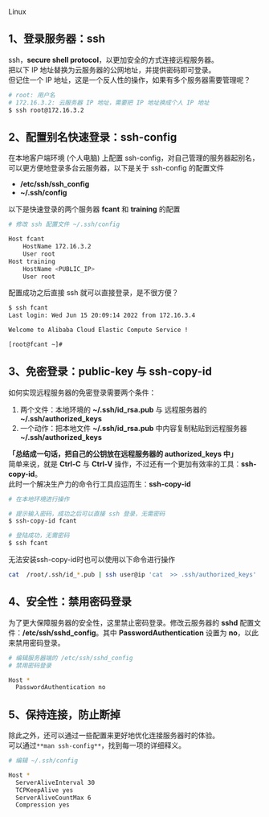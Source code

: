 Linux
<a name="UPVHg"></a>
## 1、登录服务器：ssh
ssh，**secure shell protocol**，以更加安全的方式连接远程服务器。<br />把以下 IP 地址替换为云服务器的公网地址，并提供密码即可登录。<br />但记住一个 IP 地址，这是一个反人性的操作，如果有多个服务器需要管理呢？
```bash
# root: 用户名
# 172.16.3.2: 云服务器 IP 地址，需要把 IP 地址换成个人 IP 地址
$ ssh root@172.16.3.2
```
<a name="Mefc8"></a>
## 2、配置别名快速登录：ssh-config
在本地客户端环境 (个人电脑) 上配置 ssh-config，对自己管理的服务器起别名，可以更方便地登录多台云服务器，以下是关于 ssh-config 的配置文件

- **/etc/ssh/ssh_config**
- **~/.ssh/config**

以下是快速登录的两个服务器 **fcant** 和 **training** 的配置
```bash
# 修改 ssh 配置文件 ~/.ssh/config

Host fcant
    HostName 172.16.3.2
    User root
Host training
    HostName <PUBLIC_IP>
    User root
```
配置成功之后直接 ssh  就可以直接登录，是不很方便？
```bash
$ ssh fcant
Last login: Wed Jun 15 20:09:14 2022 from 172.16.3.4

Welcome to Alibaba Cloud Elastic Compute Service !

[root@fcant ~]# 
```
<a name="lolZI"></a>
## 3、免密登录：public-key 与 ssh-copy-id
如何实现远程服务器的免密登录需要两个条件：

1. 两个文件：本地环境的 **~/.ssh/id_rsa.pub** 与 远程服务器的 **~/.ssh/authorized_keys**
2. 一个动作：把本地文件 **~/.ssh/id_rsa.pub** 中内容复制粘贴到远程服务器 **~/.ssh/authorized_keys**

**「总结成一句话，把自己的公钥放在远程服务器的 authorized_keys 中」**<br />简单来说，就是 **Ctrl-C** 与 **Ctrl-V** 操作，不过还有一个更加有效率的工具：**ssh-copy-id**。<br />此时一个解决生产力的命令行工具应运而生：**ssh-copy-id**
```bash
# 在本地环境进行操作

# 提示输入密码，成功之后可以直接 ssh 登录，无需密码
$ ssh-copy-id fcant

# 登陆成功，无需密码
$ ssh fcant
```
无法安装ssh-copy-id时也可以使用以下命令进行操作
```bash
cat  /root/.ssh/id_*.pub | ssh user@ip 'cat  >> .ssh/authorized_keys'
```
<a name="cH8ba"></a>
## 4、安全性：禁用密码登录
为了更大保障服务器的安全性，这里禁止密码登录。修改云服务器的 **sshd** 配置文件：**/etc/ssh/sshd_config**。其中 **PasswordAuthentication** 设置为 **no**，以此来禁用密码登录。
```bash
# 编辑服务器端的 /etc/ssh/sshd_config
# 禁用密码登录

Host *
  PasswordAuthentication no
```
<a name="yb8l7"></a>
## 5、保持连接，防止断掉
除此之外，还可以通过一些配置来更好地优化连接服务器时的体验。<br />可以通过`**man ssh-config**`，找到每一项的详细释义。
```bash
# 编辑 ~/.ssh/config

Host *
  ServerAliveInterval 30
  TCPKeepAlive yes
  ServerAliveCountMax 6
  Compression yes
```
